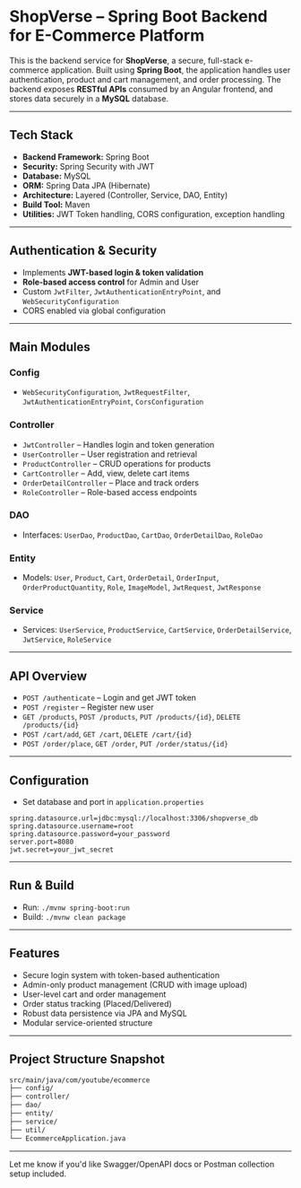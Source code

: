 
# ShopVerse – Spring Boot Backend for E-Commerce Platform

This is the backend service for **ShopVerse**, a secure, full-stack e-commerce application. Built using **Spring Boot**, the application handles user authentication, product and cart management, and order processing. The backend exposes **RESTful APIs** consumed by an Angular frontend, and stores data securely in a **MySQL** database.

---

## Tech Stack

- **Backend Framework:** Spring Boot
- **Security:** Spring Security with JWT
- **Database:** MySQL
- **ORM:** Spring Data JPA (Hibernate)
- **Architecture:** Layered (Controller, Service, DAO, Entity)
- **Build Tool:** Maven
- **Utilities:** JWT Token handling, CORS configuration, exception handling

---

## Authentication & Security

- Implements **JWT-based login & token validation**
- **Role-based access control** for Admin and User
- Custom `JwtFilter`, `JwtAuthenticationEntryPoint`, and `WebSecurityConfiguration`
- CORS enabled via global configuration

---

## Main Modules

### Config
- `WebSecurityConfiguration`, `JwtRequestFilter`, `JwtAuthenticationEntryPoint`, `CorsConfiguration`

### Controller
- `JwtController` – Handles login and token generation
- `UserController` – User registration and retrieval
- `ProductController` – CRUD operations for products
- `CartController` – Add, view, delete cart items
- `OrderDetailController` – Place and track orders
- `RoleController` – Role-based access endpoints

### DAO
- Interfaces: `UserDao`, `ProductDao`, `CartDao`, `OrderDetailDao`, `RoleDao`

### Entity
- Models: `User`, `Product`, `Cart`, `OrderDetail`, `OrderInput`, `OrderProductQuantity`, `Role`, `ImageModel`, `JwtRequest`, `JwtResponse`

### Service
- Services: `UserService`, `ProductService`, `CartService`, `OrderDetailService`, `JwtService`, `RoleService`

---

## API Overview

- `POST /authenticate` – Login and get JWT token
- `POST /register` – Register new user
- `GET /products`, `POST /products`, `PUT /products/{id}`, `DELETE /products/{id}`
- `POST /cart/add`, `GET /cart`, `DELETE /cart/{id}`
- `POST /order/place`, `GET /order`, `PUT /order/status/{id}`

---

## Configuration

- Set database and port in `application.properties`
```properties
spring.datasource.url=jdbc:mysql://localhost:3306/shopverse_db
spring.datasource.username=root
spring.datasource.password=your_password
server.port=8080
jwt.secret=your_jwt_secret
```

---

## Run & Build

- Run: `./mvnw spring-boot:run`
- Build: `./mvnw clean package`

---

## Features

- Secure login system with token-based authentication
- Admin-only product management (CRUD with image upload)
- User-level cart and order management
- Order status tracking (Placed/Delivered)
- Robust data persistence via JPA and MySQL
- Modular service-oriented structure

---

## Project Structure Snapshot

```bash
src/main/java/com/youtube/ecommerce
├── config/
├── controller/
├── dao/
├── entity/
├── service/
├── util/
└── EcommerceApplication.java
```

---

Let me know if you'd like Swagger/OpenAPI docs or Postman collection setup included.
